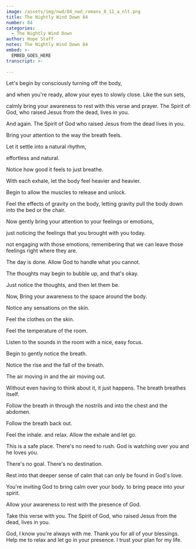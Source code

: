 ```yaml
---
image: /assets/img/nwd/84_nwd_romans_8_11_a_nlt.png
title: The Nightly Wind Down 84
number: 84
categories:
  - The Nightly Wind Down
author: Hope Staff
notes: The Nightly Wind Down 84
embed: >-
  EMBED_GOES_HERE
transcript: >-
  
---
```

Let's begin by consciously turning off the body,

and when you're ready, allow your eyes to slowly close. Like the sun sets,

calmly bring your awareness to rest with this verse and prayer. The Spirit of God, who raised Jesus from the dead, lives in you.

And again. The Spirit of God who raised Jesus from the dead lives in you.

Bring your attention to the way the breath feels.

Let it settle into a natural rhythm,

effortless and natural.

Notice how good it feels to just breathe.

With each exhale, let the body feel heavier and heavier.

Begin to allow the muscles to release and unlock.

Feel the effects of gravity on the body, letting gravity pull the body down into the bed or the chair.

Now gently bring your attention to your feelings or emotions,

just noticing the feelings that you brought with you today.

not engaging with those emotions, remembering that we can leave those feelings right where they are.

The day is done. Allow God to handle what you cannot.

The thoughts may begin to bubble up, and that's okay.

Just notice the thoughts, and then let them be.

Now, Bring your awareness to the space around the body.

Notice any sensations on the skin.

Feel the clothes on the skin.

Feel the temperature of the room.

Listen to the sounds in the room with a nice, easy focus.

Begin to gently notice the breath.

Notice the rise and the fall of the breath.

The air moving in and the air moving out.

Without even having to think about it, it just happens. The breath breathes itself.

Follow the breath in through the nostrils and into the chest and the abdomen.

Follow the breath back out.

Feel the inhale. and relax. Allow the exhale and let go.

This is a safe place. There's no need to rush. God is watching over you and he loves you.

There's no goal. There's no destination.

Rest into that deeper sense of calm that can only be found in God's love.

You're inviting God to bring calm over your body. to bring peace into your spirit.

Allow your awareness to rest with the presence of God.

Take this verse with you. The Spirit of God, who raised Jesus from the dead, lives in you.

God, I know you're always with me. Thank you for all of your blessings. Help me to relax and let go in your presence. I trust your plan for my life.

